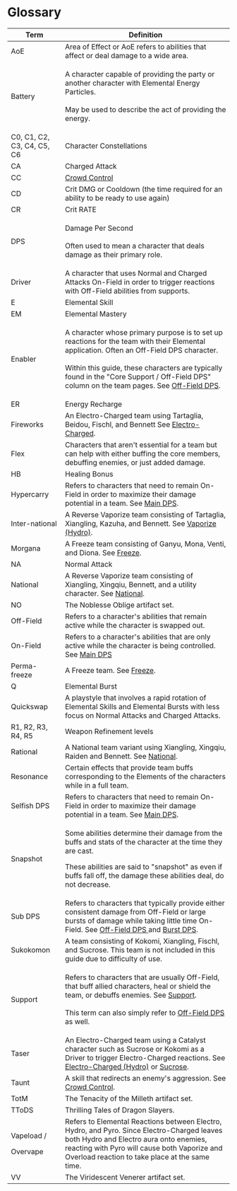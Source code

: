 # Glossary

| Term                             | Definition                                                                                                                                                                                                                                                                                                                               |
| -------------------------------- | ---------------------------------------------------------------------------------------------------------------------------------------------------------------------------------------------------------------------------------------------------------------------------------------------------------------------------------------- |
| AoE                              | Area of Effect or AoE refers to abilities that affect or deal damage to a wide area.                                                                                                                                                                                                                                                     |
| Battery                          | <p>A character capable of providing the party or another character with Elemental Energy Particles.<br><br>May be used to describe the act of providing the energy.</p>                                                                                                                                                                  |
| C0, C1, C2, C3, C4, C5, C6       | Character Constellations                                                                                                                                                                                                                                                                                                                 |
| CA                               | Charged Attack                                                                                                                                                                                                                                                                                                                           |
| CC                               | [Crowd Control](roles/support/crowd-control.md)                                                                                                                                                                                                                                                                                          |
| CD                               | Crit DMG or Cooldown (the time required for an ability to be ready to use again)                                                                                                                                                                                                                                                         |
| CR                               | Crit RATE                                                                                                                                                                                                                                                                                                                                |
| DPS                              | <p>Damage Per Second<br><br>Often used to mean a character that deals  damage as their primary role.</p>                                                                                                                                                                                                                                 |
| Driver                           | A character that uses Normal and Charged Attacks On-Field in order to trigger reactions with Off-Field abilities from supports.                                                                                                                                                                                                          |
| E                                | Elemental Skill                                                                                                                                                                                                                                                                                                                          |
| EM                               | Elemental Mastery                                                                                                                                                                                                                                                                                                                        |
| Enabler                          | <p>A character whose primary purpose is to set up reactions for the team with their Elemental application. Often an Off-Field DPS character. <br><br>Within this guide, these characters are typically found in the "Core Support / Off-Field DPS" column on the team pages. See <a href="roles/off-field-dps.md">Off-Field DPS</a>.</p> |
| ER                               | Energy Recharge                                                                                                                                                                                                                                                                                                                          |
| Fireworks                        | An Electro-Charged team using Tartaglia, Beidou, Fischl, and Bennett See [Electro-Charged](teams/electro-charged-hydro.md).                                                                                                                                                                                                              |
| Flex                             | Characters that aren't essential for a team but can help with either buffing the core members, debuffing enemies, or just added damage.                                                                                                                                                                                                  |
| HB                               | Healing Bonus                                                                                                                                                                                                                                                                                                                            |
| Hypercarry                       | Refers to characters that need to remain On-Field in order to maximize their damage potential in a team. See [Main DPS](roles/main-dps.md).                                                                                                                                                                                              |
| Inter-national                   | A Reverse Vaporize team consisting of Tartaglia, Xiangling, Kazuha, and Bennett. See [Vaporize (Hydro)](teams/vaporize.md).                                                                                                                                                                                                              |
| Morgana                          | A Freeze team consisting of Ganyu, Mona, Venti, and Diona. See [Freeze](teams/freeze.md).                                                                                                                                                                                                                                                |
| NA                               | Normal Attack                                                                                                                                                                                                                                                                                                                            |
| National                         | A Reverse Vaporize team consisting of Xiangling, Xingqiu, Bennett, and a utility character. See [National](teams/national.md).                                                                                                                                                                                                           |
| NO                               | The Noblesse Oblige artifact set.                                                                                                                                                                                                                                                                                                        |
| Off-Field                        | Refers to a character's abilities that remain active while the character is swapped out.                                                                                                                                                                                                                                                 |
| On-Field                         | Refers to a character's abilities that are only active while the character is being controlled. See [Main DPS](roles/main-dps.md)                                                                                                                                                                                                        |
| Perma-freeze                     | A Freeze team. See [Freeze](teams/freeze.md).                                                                                                                                                                                                                                                                                            |
| Q                                | Elemental Burst                                                                                                                                                                                                                                                                                                                          |
| Quickswap                        | A playstyle that involves a rapid rotation of Elemental Skills and Elemental Bursts with less focus on Normal Attacks and Charged Attacks.                                                                                                                                                                                               |
| R1, R2, R3, R4, R5               | Weapon Refinement levels                                                                                                                                                                                                                                                                                                                 |
| Rational                         | A National team variant using Xiangling, Xingqiu, Raiden and Bennett. See [National](teams/national.md).                                                                                                                                                                                                                                 |
| Resonance                        | Certain effects that provide team buffs corresponding to the Elements of the characters while in a full team.                                                                                                                                                                                                                            |
| Selfish DPS                      | Refers to characters that need to remain On-Field in order to maximize their damage potential in a team. See [Main DPS](roles/main-dps.md).                                                                                                                                                                                              |
| Snapshot                         | <p>Some abilities determine their damage from the buffs and stats of the character at the time they are cast. </p><p></p><p>These abilities are said to "snapshot" as even if buffs fall off, the damage these abilities deal, do not decrease. </p>                                                                                     |
| Sub DPS                          | Refers to characters that typically provide either consistent damage from Off-Field or large bursts of damage while taking little time On-Field. See [Off-Field DPS ](roles/off-field-dps.md)and [Burst DPS](roles/burst-dps.md).                                                                                                        |
| Sukokomon                        | A team consisting of Kokomi, Xiangling, Fischl, and Sucrose. This team is not included in this guide due to difficulty of use.                                                                                                                                                                                                           |
| Support                          | <p>Refers to characters that are usually Off-Field, that buff allied characters, heal or shield the team, or debuffs enemies. See <a href="roles/support/">Support</a>.<br><br>This term can also simply refer to <a href="roles/off-field-dps.md">Off-Field DPS</a> as well.</p>                                                        |
| Taser                            | An Electro-Charged team using a Catalyst character such as Sucrose or Kokomi as a Driver to trigger Electro-Charged reactions. See [Electro-Charged (Hydro)](teams/electro-charged-hydro.md) or [Sucrose](characters/anemo/sucrose.md).                                                                                                  |
| Taunt                            | A skill that redirects an enemy's aggression. See [Crowd Control](roles/support/crowd-control.md).                                                                                                                                                                                                                                       |
| TotM                             | The Tenacity of the Milleth artifact set.                                                                                                                                                                                                                                                                                                |
| TToDS                            | Thrilling Tales of Dragon Slayers.                                                                                                                                                                                                                                                                                                       |
| <p>Vapeload /</p><p>Overvape</p> | Refers to Elemental Reactions between Electro, Hydro, and Pyro. Since Electro-Charged leaves both Hydro and Electro aura onto enemies, reacting with Pyro will cause both Vaporize and Overload reaction to take place at the same time.                                                                                                 |
| VV                               | The Viridescent Venerer artifact set.                                                                                                                                                                                                                                                                                                    |
